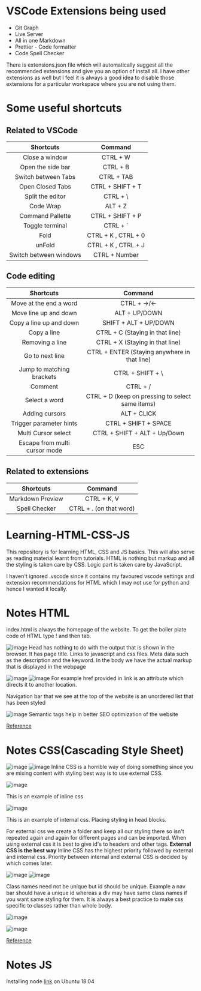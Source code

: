 # VSCode Extensions being used

- Git Graph
- Live Server
- All in one Markdown
- Prettier - Code formatter
- Code Spell Checker

There is extensions.json file which will automatically suggest all the recommended extensions and give you an option of install all.
I have other extensions as well but I feel it is always a good idea to disable those extensions for a particular workspace where you are not using them.

# Some useful shortcuts

## Related to VSCode
|       Shortcuts        |       Command       |
| :--------------------: | :-----------------: |
|     Close a window     |      CTRL + W       |
|   Open the side bar    |      CTRL + B       |
|  Switch between Tabs   |     CTRL + TAB      |
|    Open Closed Tabs    |  CTRL + SHIFT + T   |
|    Split the editor    |      CTRL + \       |
|       Code Wrap        |       ALT + Z       |
|    Command Pallette    |  CTRL + SHIFT + P   |
|    Toggle terminal     |      CTRL + `       |
|          Fold          | CTRL + K , CTRL + 0 |
|         unFold         | CTRL + K , CTRL + J |
| Switch between windows |    CTRL + Number    |

## Code editing
|           Shortcuts           |                     Command                      |
| :---------------------------: | :----------------------------------------------: |
|    Move at the end a word     |                   CTRL + ->/<-                   |
|     Move line up and down     |                  ALT + UP/DOWN                   |
|    Copy a line up and down    |              SHIFT + ALT + UP/DOWN               |
|          Copy a line          |         CTRL + C (Staying in that line)          |
|        Removing a line        |         CTRL + X (Staying in that line)          |
|        Go to next line        |   CTRL + ENTER (Staying anywhere in that line)   |
|   Jump to matching brackets   |                 CTRL + SHIFT + \                 |
|            Comment            |                     CTRL + /                     |
|         Select a word         | CTRL + D (keep on pressing to select same items) |
|        Adding cursors         |                   ALT + CLICK                    |
|    Trigger parameter hints    |               CTRL + SHIFT + SPACE               |
|      Multi Cursor select      |           CTRL + SHIFT + ALT + Up/Down           |
| Escape from multi cursor mode |                       ESC                        |

## Related to extensions
|    Shortcuts     |         Command         |
| :--------------: | :---------------------: |
| Markdown Preview |       CTRL + K, V       |
|  Spell Checker   | CTRL + . (on that word) |

# Learning-HTML-CSS-JS

This repository is for learning HTML, CSS and JS basics. This will also serve as reading material learnt from tutorials. HTML is nothing but markup and all the styling is taken care by CSS. Logic part is taken care by JavaScript.

I haven't ignored .vscode since it contains my favoured vscode settings and extension recommendations for HTML which I may not use for python and hence I wanted it locally.

# Notes HTML

index.html is always the homepage of the website. To get the boiler plate code of HTML type ! and then tab.

![image](images/image1.png)
Head has nothing to do with the output that is shown in the browser. It has page title. Links to javascript and css files. Meta data such as the description and the keyword.
In the body we have the actual markup that is displayed in the webpage

![image](images/image2.png)
![image](images/image3.png)
For example href provided in link is an attribute which directs it to another location.

Navigation bar that we see at the top of the website is an unordered list that has been styled

![image](images/image4.png)
Semantic tags help in better SEO optimization of the website

[Reference](https://www.youtube.com/watch?v=UB1O30fR-EE)

# Notes CSS(Cascading Style Sheet)

![image](images/image5.png)
![image](images/image6.png)
Inline CSS is a horrible way of doing something since you are mixing content with styling best way is to use external CSS.

![image](images/image7.png)

This is an example of inline css

![image](images/image8.png)

This is an example of internal css. Placing styling in head blocks.

For external css we create a folder and keep all our styling there so isn't repeated again and again for different pages and can be imported. When using external css it is best to give id's to headers and other tags. **External CSS is the best way**
Inline CSS has the highest priority followed by external and internal css. Priority between internal and external CSS is decided by which comes later.

![image](images/image9.png)
![image](images/image12.png)

Class names need not be unique but id should be unique. Example a nav bar should have a unique id whereas a div may have same class names if you want same styling for them. It is always a best practice to make css specific to classes rather than whole body.

![image](images/image10.png)

![image](images/image13.png)

[Reference](https://www.youtube.com/watch?v=yfoY53QXEnI)

# Notes JS

Installing node [link](https://www.digitalocean.com/community/tutorials/how-to-install-node-js-on-ubuntu-18-04) on Ubuntu 18.04

